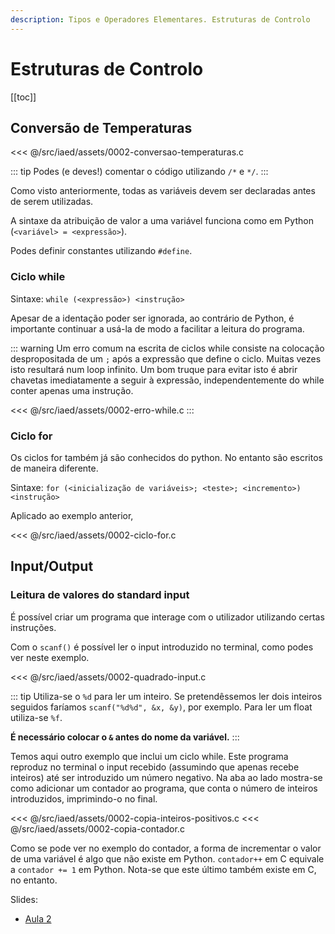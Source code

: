 ```yaml
---
description: Tipos e Operadores Elementares. Estruturas de Controlo
---
```


# Estruturas de Controlo

[[toc]]

## Conversão de Temperaturas

<<< @/src/iaed/assets/0002-conversao-temperaturas.c

::: tip
Podes (e deves!) comentar o código utilizando `/*` e `*/`.
:::

Como visto anteriormente, todas as variáveis devem ser declaradas antes de serem utilizadas.

A sintaxe da atribuição de valor a uma variável funciona como em Python (`<variável> = <expressão>`).

Podes definir constantes utilizando `#define`.

### Ciclo while

Sintaxe: `while (<expressão>) <instrução>`

Apesar de a identação poder ser ignorada, ao contrário de Python, é importante continuar a usá-la de modo a facilitar
a leitura do programa.

::: warning
Um erro comum na escrita de ciclos while consiste na colocação despropositada de um `;` após a expressão que define o ciclo.
Muitas vezes isto resultará num loop infinito. Um bom truque para evitar isto é abrir chavetas imediatamente
a seguir à expressão, independentemente do while conter apenas uma instrução.

<<< @/src/iaed/assets/0002-erro-while.c
:::

### Ciclo for

Os ciclos for também já são conhecidos do python. No entanto são escritos de maneira diferente.

Sintaxe: `for (<inicialização de variáveis>; <teste>; <incremento>) <instrução>`

Aplicado ao exemplo anterior,

<<< @/src/iaed/assets/0002-ciclo-for.c

## Input/Output

### Leitura de valores do standard input

É possível criar um programa que interage com o utilizador utilizando certas instruções.

Com o `scanf()` é possível ler o input introduzido no terminal, como podes ver neste exemplo.

<<< @/src/iaed/assets/0002-quadrado-input.c

::: tip
Utiliza-se o `%d` para ler um inteiro. Se pretendêssemos ler dois inteiros seguidos faríamos
`scanf("%d%d", &x, &y)`, por exemplo. Para ler um float utiliza-se `%f`.

**É necessário colocar o `&` antes do nome da variável.**
:::

Temos aqui outro exemplo que inclui um ciclo while. Este programa reproduz no terminal
o input recebido (assumindo que apenas recebe inteiros) até ser introduzido um número
negativo. Na aba ao lado mostra-se como adicionar um contador ao programa, que conta
o número de inteiros introduzidos, imprimindo-o no final.

<code-group>
<code-block title="SEM CONTADOR">
<<< @/src/iaed/assets/0002-copia-inteiros-positivos.c
</code-block>

<code-block title="C/ CONTADOR">
<<< @/src/iaed/assets/0002-copia-contador.c
</code-block>
</code-group>

Como se pode ver no exemplo do contador, a forma de incrementar o valor de uma variável
é algo que não existe em Python. `contador++` em C equivale a `contador += 1` em Python.
Nota-se que este último também existe em C, no entanto.

Slides:

- [Aula 2](https://drive.google.com/file/d/1HimPiQgh6s4df56d1lg2z-nXsQ4IjwOM/view?usp=sharing)

